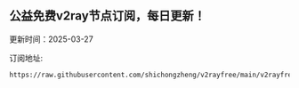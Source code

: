 ## 公益免费v2ray节点订阅，每日更新！
更新时间：2025-03-27

订阅地址:
```
https://raw.githubusercontent.com/shichongzheng/v2rayfree/main/v2rayfree
```
